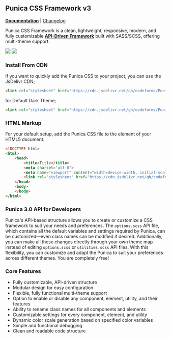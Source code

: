 ## Punica CSS Framework v3
<p>
    <a href="https://codeforms.github.io/Punica-CSS-Framework" target="_blank"><strong>Documentation</strong></a> |
    <a href="https://github.com/codeforms/Punica-CSS-Framework/releases">Changelog</a>
</p>
<p>
    Punica CSS Framework is a clean, lightweight, responsive, modern, and fully customizable <ins><b>API-Driven Framework</b></ins> built with SASS/SCSS, offering multi-theme support.
</p>
<p>
    <a href="https://github.com/codeforms/Punica-CSS-Framework/blob/master/LICENSE"><img src="https://img.shields.io/github/license/codeforms/Punica-CSS-Framework"></a>
    <a href="https://github.com/codeforms/Punica-CSS-Framework/releases"><img src="https://img.shields.io/github/v/release/codeforms/Punica-CSS-Framework"></a>
</p>

### Install From CDN
If you want to quickly add the Punica CSS to your project, you can use the JsDelivr CDN;
```html
<link rel="stylesheet" href="https://cdn.jsdelivr.net/gh/codeforms/Punica-CSS-Framework@3.x.x/dist/punica.min.css" crossorigin="anonymous">
```
for Default Dark Theme;
```html
<link rel="stylesheet" href="https://cdn.jsdelivr.net/gh/codeforms/Punica-CSS-Framework@3.x.x/dist/punica-dark.min.css" crossorigin="anonymous">
```
### HTML Markup
For your default setup, add the Punica CSS file to the <head> element of your HTML5 document.
```html
<!DOCTYPE html>
<html>
    <head>
        <title>Title</title>
        <meta charset="utf-8">
        <meta name="viewport" content="width=device-width, initial-scale=1">
        <link rel="stylesheet" href="https://cdn.jsdelivr.net/gh/codeforms/Punica-CSS-Framework@3.x.x/dist/punica.min.css" crossorigin="anonymous">
    </head>
    <body>
    </body>
</html>
```
### Punica 3.0 API for Developers
Punica's API-based structure allows you to create or customize a CSS framework to suit your needs and preferences. The ```options.scss``` API file, which contains all the default variables and settings required by Punica, can be customized—even class names can be modified if desired. Additionally, you can make all these changes directly through your own theme map instead of editing ```options.scss``` or ```utilities.scss``` API files. With this flexibility, you can customize and adapt the Punica to suit your preferences across different themes. You are completely free!

### Core Features
* Fully customizable, API-driven structure
* Modular design for easy configuration
* Flexible, fully functional multi-theme support
* Option to enable or disable any component, element, utility, and their features
* Ability to rename class names for all components and elements
* Customizable settings for every component, element, and utility
* Dynamic color scale generation based on specified color variables
* Simple and functional debugging
* Clean and readable code structure